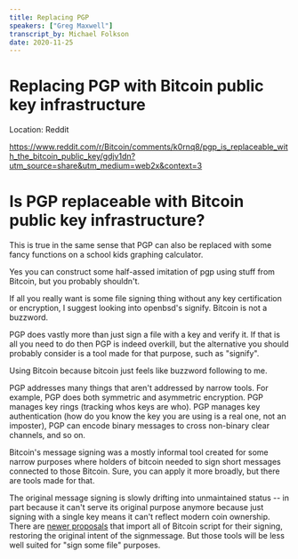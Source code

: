 ```yaml
---
title: Replacing PGP 
speakers: ["Greg Maxwell"]
transcript_by: Michael Folkson
date: 2020-11-25
---
```


# Replacing PGP with Bitcoin public key infrastructure

Location: Reddit

https://www.reddit.com/r/Bitcoin/comments/k0rnq8/pgp_is_replaceable_with_the_bitcoin_public_key/gdjv1dn?utm_source=share&utm_medium=web2x&context=3

# Is PGP replaceable with Bitcoin public key infrastructure?

This is true in the same sense that PGP can also be replaced with some fancy functions on a school kids graphing calculator.

Yes you can construct some half-assed imitation of pgp using stuff from Bitcoin, but you probably shouldn't.

If all you really want is some file signing thing without any key certification or encryption, I suggest looking into openbsd's signify. Bitcoin is not a buzzword.

PGP does vastly more than just sign a file with a key and verify it. If that is all you need to do then PGP is indeed overkill, but the alternative you should probably consider is a tool made for that purpose, such as "signify".

Using Bitcoin because bitcoin just feels like buzzword following to me.

PGP addresses many things that aren't addressed by narrow tools. For example, PGP does both symmetric and asymmetric encryption. PGP manages key rings (tracking whos keys are who). PGP manages key authentication (how do you know the key you are using is a real one, not an imposter), PGP can encode binary messages to cross non-binary clear channels, and so on.

Bitcoin's message signing was a mostly informal tool created for some narrow purposes where holders of bitcoin needed to sign short messages connected to those Bitcoin. Sure, you can apply it more broadly, but there are tools made for that.

The original message signing is slowly drifting into unmaintained status -- in part because it can't serve its original purpose anymore because just signing with a single key means it can't reflect modern coin ownership. There are [newer proposals](https://github.com/bitcoin/bips/blob/master/bip-0322.mediawiki) that import all of Bitcoin script for their signing, restoring the original intent of the signmessage. But those tools will be less well suited for "sign some file" purposes.
